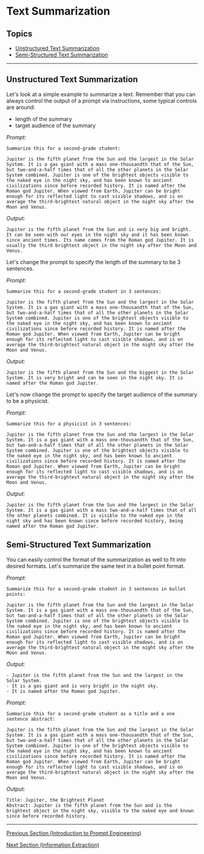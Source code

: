 # Text Summarization

## Topics

- [Unstructured Text Summarization](#unstructured-text-summarization)
- [Semi-Structured Text Summarization](#semi-structured-text-summarization)

---

## Unstructured Text Summarization

Let's look at a simple example to summarize a text. Remember that you can always control the output of a prompt via instructions, some typical controls are around:
- length of the summary
- target audience of the summary

*Prompt:*
```
Summarize this for a second-grade student:

Jupiter is the fifth planet from the Sun and the largest in the Solar System. It is a gas giant with a mass one-thousandth that of the Sun, but two-and-a-half times that of all the other planets in the Solar System combined. Jupiter is one of the brightest objects visible to the naked eye in the night sky, and has been known to ancient civilizations since before recorded history. It is named after the Roman god Jupiter. When viewed from Earth, Jupiter can be bright enough for its reflected light to cast visible shadows, and is on average the third-brightest natural object in the night sky after the Moon and Venus.
```

*Output:*
```
Jupiter is the fifth planet from the Sun and is very big and bright. It can be seen with our eyes in the night sky and it has been known since ancient times. Its name comes from the Roman god Jupiter. It is usually the third brightest object in the night sky after the Moon and Venus.
```

Let's change the prompt to specify the length of the summary to be 3 sentences.

*Prompt:*
```
Summarize this for a second-grade student in 3 sentences:

Jupiter is the fifth planet from the Sun and the largest in the Solar System. It is a gas giant with a mass one-thousandth that of the Sun, but two-and-a-half times that of all the other planets in the Solar System combined. Jupiter is one of the brightest objects visible to the naked eye in the night sky, and has been known to ancient civilizations since before recorded history. It is named after the Roman god Jupiter. When viewed from Earth, Jupiter can be bright enough for its reflected light to cast visible shadows, and is on average the third-brightest natural object in the night sky after the Moon and Venus.
```

*Output:*
```
Jupiter is the fifth planet from the Sun and the biggest in the Solar System. It is very bright and can be seen in the night sky. It is named after the Roman god Jupiter.
```

Let's now change the prompt to specify the target audience of the summary to be a physicist.

*Prompt:*
```
Summarize this for a physicist in 3 sentences:

Jupiter is the fifth planet from the Sun and the largest in the Solar System. It is a gas giant with a mass one-thousandth that of the Sun, but two-and-a-half times that of all the other planets in the Solar System combined. Jupiter is one of the brightest objects visible to the naked eye in the night sky, and has been known to ancient civilizations since before recorded history. It is named after the Roman god Jupiter. When viewed from Earth, Jupiter can be bright enough for its reflected light to cast visible shadows, and is on average the third-brightest natural object in the night sky after the Moon and Venus.
```

*Output:*
```
Jupiter is the fifth planet from the Sun and the largest in the Solar System. It is a gas giant with a mass two-and-a-half times that of all the other planets combined. It is visible to the naked eye in the night sky and has been known since before recorded history, being named after the Roman god Jupiter.
```

## Semi-Structured Text Summarization

You can easily control the format of the summarization as well to fit into desired formats. Let's summarize the same text in a bullet point format.

*Prompt:*
```
Summarize this for a second-grade student in 3 sentences in bullet points:

Jupiter is the fifth planet from the Sun and the largest in the Solar System. It is a gas giant with a mass one-thousandth that of the Sun, but two-and-a-half times that of all the other planets in the Solar System combined. Jupiter is one of the brightest objects visible to the naked eye in the night sky, and has been known to ancient civilizations since before recorded history. It is named after the Roman god Jupiter. When viewed from Earth, Jupiter can be bright enough for its reflected light to cast visible shadows, and is on average the third-brightest natural object in the night sky after the Moon and Venus.
```

*Output:*
```
- Jupiter is the fifth planet from the Sun and the largest in the Solar System.
- It is a gas giant and is very bright in the night sky.
- It is named after the Roman god Jupiter.
```

*Prompt:*
```
Summarize this for a second-grade student as a title and a one sentence abstract:

Jupiter is the fifth planet from the Sun and the largest in the Solar System. It is a gas giant with a mass one-thousandth that of the Sun, but two-and-a-half times that of all the other planets in the Solar System combined. Jupiter is one of the brightest objects visible to the naked eye in the night sky, and has been known to ancient civilizations since before recorded history. It is named after the Roman god Jupiter. When viewed from Earth, Jupiter can be bright enough for its reflected light to cast visible shadows, and is on average the third-brightest natural object in the night sky after the Moon and Venus.
```

*Output:*
```
Title: Jupiter, the Brightest Planet
Abstract: Jupiter is the fifth planet from the Sun and is the brightest object in the night sky, visible to the naked eye and known since before recorded history.
```

---

[Previous Section (Introduction to Prompt Engineering)](../01_Prompt_Introduction.md)

[Next Section (Information Extraction)](./02_Information_Extraction.md)